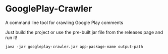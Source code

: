 # GooglePlay-Crawler
A command line tool for crawling Google Play comments

Just build the project or use the pre-built jar file from the releases page and run it!

`java -jar googleplay-crawler.jar app-package-name output-path`